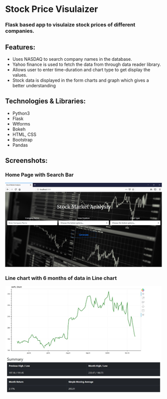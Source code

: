 # Stock Price Visulaizer
### Flask based app to visulaize stock prices of different companies.

## Features:
* Uses NASDAQ to search company names in the database.
* Yahoo finance is used to fetch the data from through data reader library.
* Allows user to enter time-duration and chart type to get display the values.
* Stock data is displayed in the form charts and graph which gives a better understanding

## Technologies & Libraries:
* Python3
* Flask
* Wtforms
* Bokeh
* HTML, CSS
* Bootstrap
* Pandas

## Screenshots:

### Home Page with Search Bar
![alt text](screenshots/search.JPG "Home Page Styled with Bootstrap")

### Line chart with 6 months of data in Line chart
![alt text](screenshots/outputCapture.JPG "Graph")
